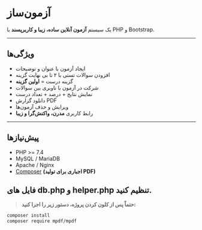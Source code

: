 # آزمون‌ساز

یک سیستم **آزمون آنلاین ساده، زیبا و کاربرپسند** با PHP و Bootstrap.

---

## ویژگی‌ها

- ایجاد آزمون با عنوان و توضیحات
- افزودن سوالات تستی با ۲ تا بی نهایت گزینه
- گزینه درست = **اولین گزینه**
- شرکت در آزمون با ناوبری بین سوالات
- نمایش نتایج + درصد + تعداد درست
- دانلود گزارش PDF
- ویرایش و حذف آزمون‌ها
- رابط کاربری **مدرن، واکنش‌گرا و زیبا**

---

## پیش‌نیازها

- PHP >= 7.4
- MySQL / MariaDB
- Apache / Nginx
- [Composer](https://getcomposer.org/) **(اجباری برای تولید PDF)**

## **فایل های db.php و helper.php تنظیم کنید.**

> **حتماً پس از کلون کردن پروژه، دستور زیر را اجرا کنید:**

```bash
composer install
composer require mpdf/mpdf